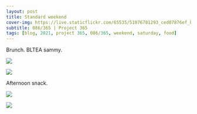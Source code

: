 ```yaml
---
layout: post
title: Standard weekend
cover-img: https://live.staticflickr.com/65535/51076781293_ced07876ef_h.jpg
subtitle: 086/365 | Project 365
tags: [blog, 2021, project 365, 086/365, weekend, saturday, food]
---
```

<style>
  .intro-header.big-img {
    background-position:center 
  }
</style>
Brunch. BLTEA sammy.
<p class="post-img-wrap">
  <img src="https://live.staticflickr.com/65535/51076697471_188917cd6d_h.jpg">
</p>
<p class="post-img-wrap">
  <img src="https://live.staticflickr.com/65535/51076818817_3110b6554f_h.jpg">
</p>
Afternoon snack.
<p class="post-img-wrap">
  <img src="https://live.staticflickr.com/65535/51008291390_122d18197e_h.jpg">
</p>
<p class="post-img-wrap">
  <img src="https://live.staticflickr.com/65535/51077481996_7f8ca0387c_h.jpg">
</p>
